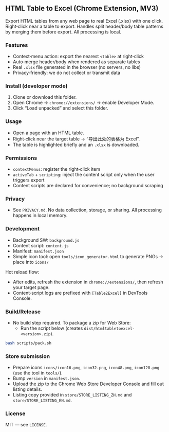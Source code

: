 ## HTML Table to Excel (Chrome Extension, MV3)

Export HTML tables from any web page to real Excel (.xlsx) with one click. Right‑click near a table to export. Handles split header/body table patterns by merging them before export. All processing is local.

### Features
- Context‑menu action: export the nearest `<table>` at right‑click
- Auto‑merge header/body when rendered as separate tables
- Real `.xlsx` file generated in the browser (no servers, no libs)
- Privacy‑friendly: we do not collect or transmit data

### Install (developer mode)
1. Clone or download this folder.
2. Open Chrome → `chrome://extensions/` → enable Developer Mode.
3. Click “Load unpacked” and select this folder.

### Usage
- Open a page with an HTML table.
- Right‑click near the target table → “导出此处的表格为 Excel”.
- The table is highlighted briefly and an `.xlsx` is downloaded.

### Permissions
- `contextMenus`: register the right‑click item
- `activeTab` + `scripting`: inject the content script only when the user triggers export
- Content scripts are declared for convenience; no background scraping

### Privacy
- See `PRIVACY.md`. No data collection, storage, or sharing. All processing happens in local memory.

### Development
- Background SW: `background.js`
- Content script: `content.js`
- Manifest: `manifest.json`
- Simple icon tool: open `tools/icon_generator.html` to generate PNGs → place into `icons/`

Hot reload flow:
- After edits, refresh the extension in `chrome://extensions/`, then refresh your target page.
- Content‑script logs are prefixed with `[Table2Excel]` in DevTools Console.

### Build/Release
- No build step required. To package a zip for Web Store:
  - Run the script below (creates `dist/htmltabletoexcel-<version>.zip`).

```bash
bash scripts/pack.sh
```

### Store submission
- Prepare icons `icons/icon16.png`, `icon32.png`, `icon48.png`, `icon128.png` (use the tool in `tools/`).
- Bump `version` in `manifest.json`.
- Upload the zip to the Chrome Web Store Developer Console and fill out listing details.
- Listing copy provided in `store/STORE_LISTING_ZH.md` and `store/STORE_LISTING_EN.md`.

### License
MIT — see `LICENSE`.
